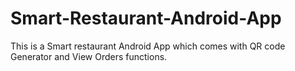 # Smart-Restaurant-Android-App
This is a Smart restaurant Android App which comes with QR code Generator and View Orders functions.

